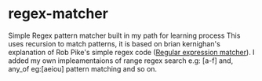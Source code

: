 # regex-matcher

Simple Regex pattern matcher built in my path for learning process
This uses recursion to match patterns, it is based on brian kernighan's explanation of 
Rob Pike's simple regex code ([Regular expression matcher](https://www.cs.princeton.edu/courses/archive/spr09/cos333/beautiful.html)).
I added my own impleamentaions of range regex search e.g: [a-f] and,
any_of eg:[aeiou] pattern matching and so on.
